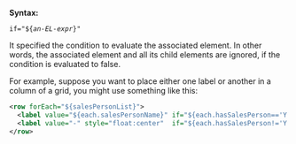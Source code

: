 **Syntax:**

`if="${`*`an-EL-expr`*`}"`

It specified the condition to evaluate the associated element. In other
words, the associated element and all its child elements are ignored, if
the condition is evaluated to false.

For example, suppose you want to place either one label or another in a
column of a grid, you might use something like this:

``` xml
<row forEach="${salesPersonList}">                                      
  <label value="${each.salesPersonName}" if="${each.hasSalesPerson=='Y'}"/>
  <label value="-" style="float:center"  if="${each.hasSalesPerson!='Y'}"/>
</row>
```

#
